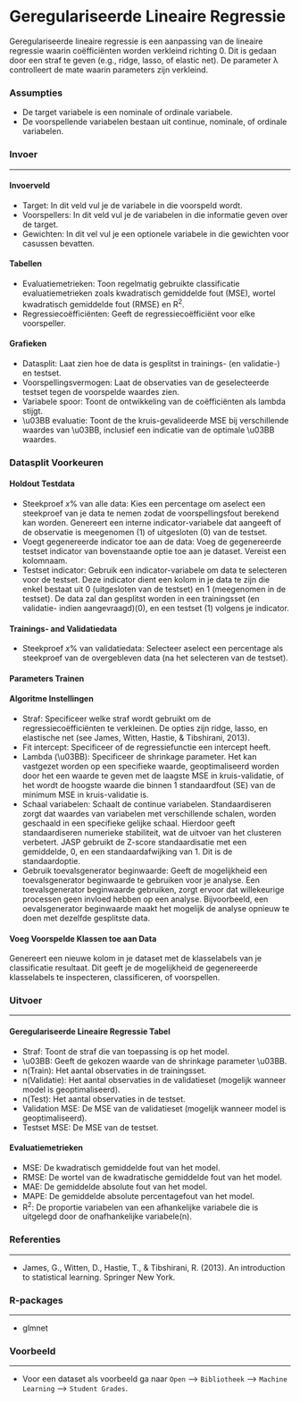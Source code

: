 Geregulariseerde Lineaire Regressie
==========================

Geregulariseerde lineaire regressie is een aanpassing van de lineaire regressie waarin coëfficiënten worden verkleind richting 0. Dit is gedaan door een straf te geven (e.g., ridge, lasso, of elastic net). De parameter λ controlleert de mate waarin parameters zijn verkleind.

### Assumpties
- De target variabele is een nominale of ordinale variabele.
- De voorspellende variabelen bestaan uit continue, nominale, of ordinale variabelen.

### Invoer 
-------
#### Invoerveld 
- Target: In dit veld vul je de variabele in die voorspeld wordt. 
- Voorspellers: In dit veld vul je de variabelen in die informatie geven over de target. 
- Gewichten: In dit vel vul je een optionele variabele in die gewichten voor casussen bevatten.

#### Tabellen  
- Evaluatiemetrieken: Toon regelmatig gebruikte classificatie evaluatiemetrieken zoals kwadratisch gemiddelde fout (MSE), wortel kwadratisch gemiddelde fout (RMSE) en R<sup>2</sup>.
- Regressiecoëfficiënten: Geeft de regressiecoëfficiënt voor elke voorspeller.

#### Grafieken
- Datasplit: Laat zien hoe de data is gesplitst in trainings- (en validatie-) en testset.
- Voorspellingsvermogen: Laat de observaties van de geselecteerde testset tegen de voorspelde waardes zien.
- Variabele spoor: Toont de ontwikkeling van de coëfficiënten als lambda stijgt.
- \u03BB evaluatie: Toont de the kruis-gevalideerde MSE bij verschillende waardes van \u03BB, inclusief een indicatie van de optimale \u03BB waardes.

### Datasplit Voorkeuren
#### Holdout Testdata
- Steekproef *x*% van alle data: Kies een percentage om aselect een steekproef van je data te nemen zodat de voorspellingsfout berekend kan worden. Genereert een interne indicator-variabele dat aangeeft of de observatie is meegenomen (1) of uitgesloten (0) van de testset.
- Voegt gegenereerde indicator toe aan de data: Voeg de gegenereerde testset indicator van bovenstaande optie toe aan je dataset. Vereist een kolomnaam.
- Testset indicator: Gebruik een indicator-variabele om data te selecteren voor de testset. Deze indicator dient een kolom in je data te zijn die enkel bestaat uit 0 (uitgesloten van de testset) en 1 (meegenomen in de testset). De data zal dan gesplitst worden in een trainingsset (en validatie- indien aangevraagd)(0), en een testset (1) volgens je indicator.

#### Trainings- and Validatiedata
- Steekproef *x*% van validatiedata: Selecteer aselect een percentage als steekproef van de overgebleven data (na het selecteren van de testset).

#### Parameters Trainen
#### Algoritme Instellingen
- Straf: Specificeer welke straf wordt gebruikt om de regressiecoëfficiënten te verkleinen. De opties zijn ridge, lasso, en elastische net (see James, Witten, Hastie, & Tibshirani, 2013).
- Fit intercept: Specificeer of de regressiefunctie een intercept heeft.
- Lambda (\u03BB): Specificeer de shrinkage parameter. Het kan vastgezet worden op een specifieke waarde, geoptimaliseerd worden door het een waarde te geven met de laagste MSE in kruis-validatie, of het wordt de hoogste waarde die binnen 1 standaardfout (SE) van de minimum MSE in kruis-validatie is.
- Schaal variabelen: Schaalt de continue variabelen. Standaardiseren zorgt dat waardes van variabelen met verschillende schalen, worden geschaald in een specifieke gelijke schaal. Hierdoor geeft standaardiseren numerieke stabiliteit, wat de uitvoer van het clusteren verbetert. JASP gebruikt de Z-score standaardisatie met een gemiddelde, 0, en een standaardafwijking van 1. Dit is de standaardoptie.
- Gebruik toevalsgenerator beginwaarde: Geeft de mogelijkheid een toevalsgenerator beginwaarde te gebruiken voor je analyse. Een toevalsgenerator beginwaarde gebruiken, zorgt ervoor dat willekeurige processen geen invloed hebben op een analyse. Bijvoorbeeld, een oevalsgenerator beginwaarde maakt het mogelijk de analyse opnieuw te doen met dezelfde gesplitste data.

#### Voeg Voorspelde Klassen toe aan Data
Genereert een nieuwe kolom in je dataset met de klasselabels van je classificatie resultaat. Dit geeft je de mogelijkheid de gegenereerde klasselabels te inspecteren, classificeren, of voorspellen.

### Uitvoer
-------

#### Geregulariseerde Lineaire Regressie Tabel
- Straf: Toont de straf die van toepassing is op het model.
- \u03BB: Geeft de gekozen waarde van de shrinkage parameter \u03BB.
- n(Train): Het aantal observaties in de trainingsset.
- n(Validatie): Het aantal observaties in de validatieset (mogelijk wanneer model is geoptimaliseerd).
- n(Test): Het aantal observaties in de testset.
- Validation MSE: De MSE van de validatieset (mogelijk wanneer model is geoptimaliseerd).
- Testset MSE: De MSE van de testset.

#### Evaluatiemetrieken
- MSE: De kwadratisch gemiddelde fout van het model.
- RMSE: De wortel van de kwadratische gemiddelde fout van het model.
- MAE: De gemiddelde absolute fout van het model.
- MAPE: De gemiddelde absolute percentagefout van het model.
- R<sup>2</sup>: De proportie variabelen van een afhankelijke variabele die is uitgelegd door de onafhankelijke variabele(n).

### Referenties
-------
- James, G., Witten, D., Hastie, T., & Tibshirani, R. (2013). An introduction to statistical learning. Springer New York.

### R-packages 
--- 
- glmnet

### Voorbeeld 
--- 
- Voor een dataset als voorbeeld ga naar `Open` --> `Bibliotheek` --> `Machine Learning` --> `Student Grades`.  
